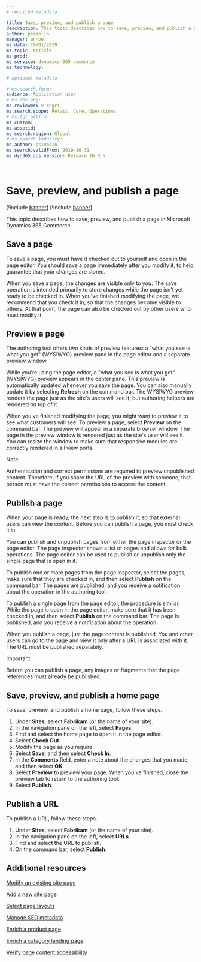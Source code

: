 ```yaml
---
# required metadata

title: Save, preview, and publish a page
description: This topic describes how to save, preview, and publish a page in Microsoft Dynamics 365 Commerce.
author: psimolin
manager: annbe
ms.date: 10/01/2019
ms.topic: article
ms.prod: 
ms.service: dynamics-365-commerce
ms.technology: 

# optional metadata

# ms.search.form: 
audience: Application user
# ms.devlang: 
ms.reviewer: v-chgri
ms.search.scope: Retail, Core, Operations
# ms.tgt_pltfrm: 
ms.custom: 
ms.assetid: 
ms.search.region: Global
# ms.search.industry: 
ms.author: psimolin
ms.search.validFrom: 2019-10-31
ms.dyn365.ops.version: Release 10.0.5

---
```


# Save, preview, and publish a page

[!include [banner](includes/preview-banner.md)]
[!include [banner](includes/banner.md)]

This topic describes how to save, preview, and publish a page in Microsoft Dynamics 365 Commerce.

## Save a page

To save a page, you must have it checked out to yourself and open in the page editor. You should save a page immediately after you modify it, to help guarantee that your changes are stored.

When you save a page, the changes are visible only to you. The save operation is intended primarily to store changes while the page isn't yet ready to be checked in. When you've finished modifying the page, we recommend that you check it in, so that the changes become visible to others. At that point, the page can also be checked out by other users who must modify it.

## Preview a page

The authoring tool offers two kinds of preview features: a "what you see is what you get" (WYSIWYG) preview pane in the page editor and a separate preview window.

While you're using the page editor, a "what you see is what you get" (WYSIWYG) preview appears in the center pane. This preview is automatically updated whenever you save the page. You can also manually update it by selecting **Refresh** on the command bar. The WYSIWYG preview renders the page just as the site's users will see it, but authoring helpers are rendered on top of it.

When you've finished modifying the page, you might want to preview it to see what customers will see. To preview a page, select **Preview** on the command bar. The preview will appear in a separate browser window. The page in the preview window is rendered just as the site's user will see it. You can resize the window to make sure that responsive modules are correctly rendered in all view ports.

> [!NOTE]
> Authentication and correct permissions are required to preview unpublished content. Therefore, if you share the URL of the preview with someone, that person must have the correct permissions to access the content.

## Publish a page

When your page is ready, the next step is to publish it, so that external users can view the content. Before you can publish a page, you must check it in.

You can publish and unpublish pages from either the page inspector or the page editor. The page inspector shows a list of pages and allows for bulk operations. The page editor can be used to publish or unpublish only the single page that is open in it.

To publish one or more pages from the page inspector, select the pages, make sure that they are checked in, and then select **Publish** on the command bar. The pages are published, and you receive a notification about the operation in the authoring tool.

To publish a single page from the page editor, the procedure is similar. While the page is open in the page editor, make sure that it has been checked in, and then select **Publish** on the command bar. The page is published, and you receive a notification about the operation.

When you publish a page, just the page content is published. You and other users can go to the page and view it only after a URL is associated with it. The URL must be published separately.

> [!IMPORTANT]
> Before you can publish a page, any images or fragments that the page references must already be published.

## Save, preview, and publish a home page

To save, preview, and publish a home page, follow these steps.

1. Under **Sites**, select **Fabrikam** (or the name of your site).
1. In the navigation pane on the left, select **Pages**.
1. Find and select the home page to open it in the page editor.
1. Select **Check Out**.
1. Modify the page as you require.
1. Select **Save**, and then select **Check In**.
1. In the **Comments** field, enter a note about the changes that you made, and then select **OK**.
1. Select **Preview** to preview your page. When you've finished, close the preview tab to return to the authoring tool.
1. Select **Publish**.

## Publish a URL

To publish a URL, follow these steps.

1. Under **Sites**, select **Fabrikam** (or the name of your site).
1. In the navigation pane on the left, select **URLs**.
1. Find and select the URL to publish.
1. On the command bar, select **Publish**.

## Additional resources

[Modify an existing site page](modify-existing-page.md)

[Add a new site page](add-new-page.md)

[Select page layouts](select-page-layouts.md)

[Manage SEO metadata](manage-seo-metadata.md)

[Enrich a product page](enrich-product-page.md)

[Enrich a category landing page](enrich-category-page.md)

[Verify page content accessibility](verify-accessibility.md)
